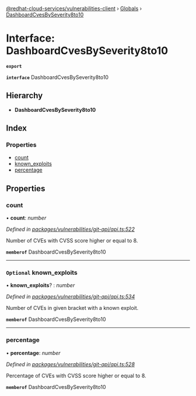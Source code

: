 [@redhat-cloud-services/vulnerabilities-client](../README.md) › [Globals](../globals.md) › [DashboardCvesBySeverity8to10](dashboardcvesbyseverity8to10.md)

# Interface: DashboardCvesBySeverity8to10

**`export`** 

**`interface`** DashboardCvesBySeverity8to10

## Hierarchy

* **DashboardCvesBySeverity8to10**

## Index

### Properties

* [count](dashboardcvesbyseverity8to10.md#count)
* [known_exploits](dashboardcvesbyseverity8to10.md#optional-known_exploits)
* [percentage](dashboardcvesbyseverity8to10.md#percentage)

## Properties

###  count

• **count**: *number*

*Defined in [packages/vulnerabilities/git-api/api.ts:522](https://github.com/RedHatInsights/javascript-clients/blob/master/packages/vulnerabilities/git-api/api.ts#L522)*

Number of CVEs with CVSS score higher or equal to 8.

**`memberof`** DashboardCvesBySeverity8to10

___

### `Optional` known_exploits

• **known_exploits**? : *number*

*Defined in [packages/vulnerabilities/git-api/api.ts:534](https://github.com/RedHatInsights/javascript-clients/blob/master/packages/vulnerabilities/git-api/api.ts#L534)*

Number of CVEs in given bracket with a known exploit.

**`memberof`** DashboardCvesBySeverity8to10

___

###  percentage

• **percentage**: *number*

*Defined in [packages/vulnerabilities/git-api/api.ts:528](https://github.com/RedHatInsights/javascript-clients/blob/master/packages/vulnerabilities/git-api/api.ts#L528)*

Percentage of CVEs with CVSS score higher or equal to 8.

**`memberof`** DashboardCvesBySeverity8to10
